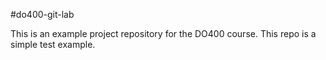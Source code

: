 #do400-git-lab

This is an example project repository for the DO400 course.
This repo is a simple test example.
